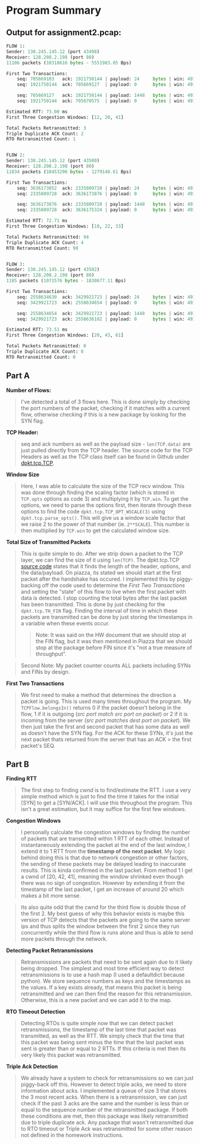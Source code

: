 # Program Summary

## **Output for assignment2.pcap:**
```python
FLOW 1:
Sender: 130.245.145.12 (port 43498)
Receiver: 128.208.2.198 (port 80)
11106 packets (10318616 bytes - 5551983.05 Bps)

First Two Transactions:
	seq: 705669103   ack: 1921750144 | payload: 24     bytes | win: 49152 [PUSH/ACK]
	seq: 1921750144  ack: 705669127  | payload: 0      bytes | win: 49152 [ACK]

	seq: 705669127   ack: 1921750144 | payload: 1448   bytes | win: 49152 [ACK]
	seq: 1921750144  ack: 705670575  | payload: 0      bytes | win: 49152 [ACK]

Estimated RTT: 73.00 ms
First Three Congestion Windows: [12, 20, 41]

Total Packets Retransmitted: 3
Triple Duplicate ACK Count: 2
RTO Retransmitted Count: 1 


FLOW 2:
Sender: 130.245.145.12 (port 43500)
Receiver: 128.208.2.198 (port 80)
11834 packets (10453296 bytes - 1279148.61 Bps)

First Two Transactions:
	seq: 3636173852  ack: 2335809728 | payload: 24     bytes | win: 49152 [PUSH/ACK]
	seq: 2335809728  ack: 3636173876 | payload: 0      bytes | win: 49152 [ACK]

	seq: 3636173876  ack: 2335809728 | payload: 1448   bytes | win: 49152 [ACK]
	seq: 2335809728  ack: 3636175324 | payload: 0      bytes | win: 49152 [ACK]

Estimated RTT: 72.71 ms
First Three Congestion Windows: [10, 22, 33]

Total Packets Retransmitted: 94
Triple Duplicate ACK Count: 4
RTO Retransmitted Count: 90 


FLOW 3:
Sender: 130.245.145.12 (port 43502)
Receiver: 128.208.2.198 (port 80)
1185 packets (1071576 bytes - 1830677.11 Bps)

First Two Transactions:
	seq: 2558634630  ack: 3429921723 | payload: 24     bytes | win: 49152 [PUSH/ACK]
	seq: 3429921723  ack: 2558634654 | payload: 0      bytes | win: 49152 [ACK]

	seq: 2558634654  ack: 3429921723 | payload: 1448   bytes | win: 49152 [ACK]
	seq: 3429921723  ack: 2558636102 | payload: 0      bytes | win: 49152 [ACK]

Estimated RTT: 73.51 ms
First Three Congestion Windows: [20, 43, 61]

Total Packets Retransmitted: 0
Triple Duplicate ACK Count: 0
RTO Retransmitted Count: 0 
```

## Part A

**Number of Flows:**
> I've detected a total of 3 flows here. This is done simply by checking the port
numbers of the packet, checking if it matches with a current flow, otherwise 
checking if this is a new package by looking for the SYN flag.

**TCP Header:**
> seq and ack numbers as well as the payload size - `len(TCP.data)` are just pulled
directly from the TCP header. The source code for the TCP Headers as well as the
TCP class itself can be found in Github under
[dpkt.tcp.TCP](https://github.com/kbandla/dpkt/blob/master/dpkt/tcp.py).

**Window Size**
> Here, I was able to calculate the size of the TCP recv window. This was done
through finding the scaling factor (which is stored in `TCP.opts` options as code 3)
and multiplying it by `TCP.win`. To get the options, we need to parse the options
first, then iterate through these options to find the code
`dpkt.tcp.TCP_OPT_WSCALE(3)` using `dpkt.tcp.parse_opts()`. This will give us a 
window scale factor that we raise 2 to the power of that number (ie. `2**SCALE`). 
This number is then multiplied by `TCP.win` to get the calculated window size.

**Total Size of Transmitted Packets**
> This is quite simple to do. After we strip down a packet to the TCP layer, we can
find the size of it using `len(TCP)`. The dpkt.tcp.TCP
[source code](https://github.com/kbandla/dpkt/blob/master/dpkt/tcp.py) states that
it finds the length of the header, options, and the data/payload. On piazza, its
stated we should start at the first packet after the handshake has occured. I 
implemented this by piggy-backing off the code used to determine the *First Two 
Transactions* and setting the "state" of this flow to live when the first packet 
with data is detected. I stop counting the total bytes after the last packet has 
been transmitted. This is done by just checking for the `dpkt.tcp.TH_FIN` flag.
Finding the interval of time in which these packets are transmitted can be done by
just storing the timestamps in a variable when these events occur.
>> Note: It was said on the HW document that we should stop at the FIN flag, but it
was then mentioned in Piazza that we should stop at the package before FIN since
it's "not a true measure of throughput".

>Second Note: My packet counter counts ALL packets including SYNs and FINs by 
design.

**First Two Transactions**
> We first need to make a method that determines the direction a packet is going.
This is used many times throughout the program. My `TCPFlow.belongsIn()` returns 0
if the packet doesn't belong in the flow, 1 if it is outgoing (*src port match src
port on packet*) or 2 if it is incoming from the server (*src port matches dest 
port on packet*). We then just take the first and second packet that has some data
as well as doesn't have the SYN flag. For the ACK for these SYNs, it's just the
next packet thats returned from the server that has an ACK > the first packet's SEQ.

## Part B

**Finding RTT**
> The first step to finding *cwnd* is to find/estimate the RTT. I use a very simple
method which is just to find the time it takes for the initial [SYN] to get a
[SYN/ACK]. I will use this throughout the program. This isn't a great estimation, but it may suffice for the first few windows.

**Congestion Windows**
> I personally calculate the congestion windows by finding the number of packets
that are transmitted within 1 RTT of each other. Instead of instantaneously
extending the packet at the end of the last window, I extend it to 1 RTT from the
**timestamp of the next packet**. My logic behind doing this is that due to network
congestion or other factors, the sending of these packets may be delayed leading to
inaccurate results. This is kinda confirmed in the last packet. From method 1 I get
a cwnd of [20, 42, 41], meaning the window shrinked even though there was no sign of
congestion. However by extending it from the timestamp of the last packet, I get an
increase of around 20 which makes a bit more sense.

> Its also quite odd that the cwnd for the third flow is double those of the first 2.
My best guess of why this behavior exists is maybe this version of TCP detects that
the packets are going to the same server ips and thus splits the window between the
first 2 since they run concurrently while the third flow is runs alone and thus is
able to send more packets through the network.

**Detecting Packet Retransmissions**
> Retransmissions are packets that need to be sent again due to it likely being
dropped. The simplest and most time efficient way to detect retransmissions is to use
a hash map (I used a defaultdict because python). We store sequence numbers as keys
and the timestamps as the values. If a key exists already, that means this packet is
being retransmitted and we can then find the reason for this retransmission.
Otherwise, this is a new packet and we can add it to the map.

**RTO Timeout Detection**
> Detecting RTOs is quite simple now that we can detect packet retransmissions, the
timestamp of the last time that packet was transmitted, as well as the RTT. We simply
check that the time that this packet was being sent minus the time that the last
packet was sent is greater than or equal to 2 RTTs. If this criteria is met then its
very likely this packet was retransmitted.

**Triple Ack Detection**
> We already have a system to check for retransmissions so we can just piggy-back off
this. However to detect triple acks, we need to store information about acks. I
implemented a queue of size 3 that stores the 3 most recent acks. When there is a
retransmission, we can just check if the past 3 acks are the same and the number is
less than or equal to the sequence number of the retransmitted package. If both these
conditions are met, then this package was likely retransmitted due to triple duplicate
ack. Any package that wasn't retransmitted due to RTO timeout or Triple Ack was
retransmitted for some other reason not defined in the homework instructions.